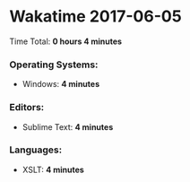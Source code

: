 # Wakatime 2017-06-05

Time Total: **0 hours 4 minutes**

### Operating Systems:
- Windows: **4 minutes** 

### Editors:
- Sublime Text: **4 minutes** 

### Languages:
- XSLT: **4 minutes** 

